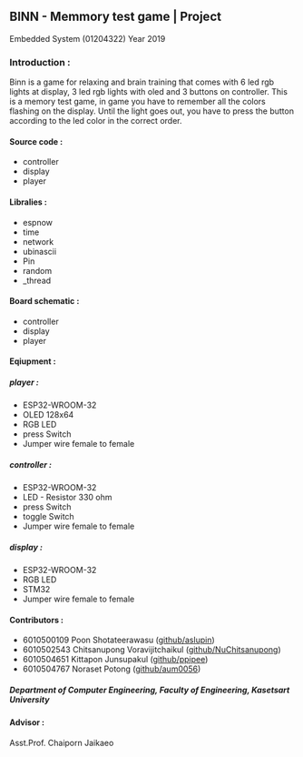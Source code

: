## BINN - Memmory test game | Project

Embedded System (01204322) Year 2019

### Introduction :

Binn is a game for relaxing and brain training that comes with 6 led rgb lights at display, 3 led rgb lights with oled and 3 buttons on controller. This is a memory test game, in game you have to remember all the colors flashing on the display. Until the light goes out, you have to press the button according to the led color in the correct order.

#### Source code :

- controller
- display
- player

#### Libralies :

- espnow
- time
- network
- ubinascii
- Pin
- random
- \_thread

#### Board schematic :

- controller
- display
- player

#### Eqiupment :

##### player :

- ESP32-WROOM-32
- OLED 128x64
- RGB LED
- press Switch
- Jumper wire female to female

##### controller :

- ESP32-WROOM-32
- LED - Resistor 330 ohm
- press Switch
- toggle Switch
- Jumper wire female to female

##### display :

- ESP32-WROOM-32
- RGB LED
- STM32
- Jumper wire female to female

#### Contributors :

- 6010500109 Poon Shotateerawasu ([github/aslupin](https://github.com/aslupin))
- 6010502543 Chitsanupong Voravijitchaikul ([github/NuChitsanupong](https://github.com/NuChitsanupong))
- 6010504651 Kittapon Junsupakul ([github/ppipee](https://github.com/ppipee))
- 6010504767 Noraset Potong ([github/aum0056](https://github.com/aum0056))

##### Department of Computer Engineering, Faculty of Engineering, Kasetsart University

#### Advisor :

Asst.Prof. Chaiporn Jaikaeo
